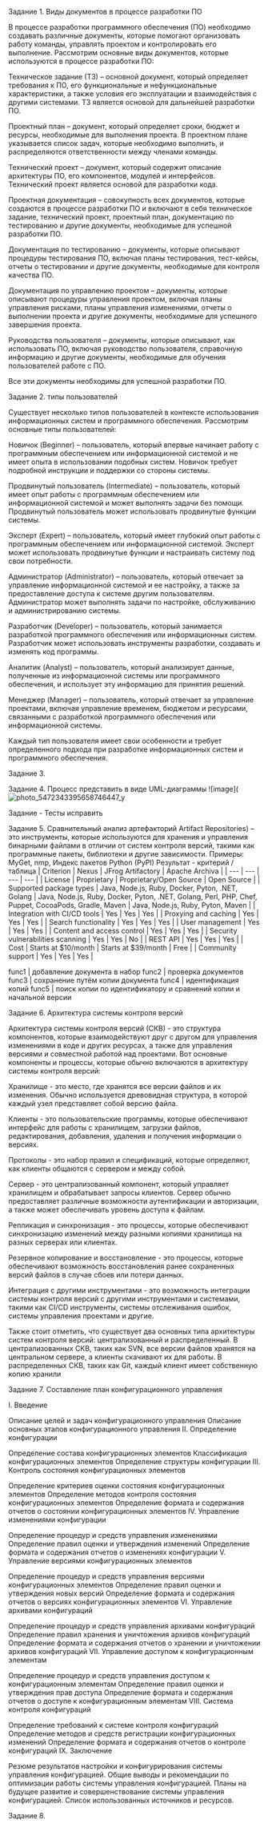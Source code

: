 Задание 1. Виды документов в процессе разработки ПО

В процессе разработки программного обеспечения (ПО) необходимо создавать различные документы, которые помогают организовать работу команды, управлять проектом и контролировать его выполнение. Рассмотрим основные виды документов, которые используются в процессе разработки ПО:

Техническое задание (ТЗ) – основной документ, который определяет требования к ПО, его функциональные и нефункциональные характеристики, а также условия его эксплуатации и взаимодействия с другими системами. ТЗ является основой для дальнейшей разработки ПО.

Проектный план – документ, который определяет сроки, бюджет и ресурсы, необходимые для выполнения проекта. В проектном плане указывается список задач, которые необходимо выполнить, и распределяются ответственности между членами команды.

Технический проект – документ, который содержит описание архитектуры ПО, его компонентов, модулей и интерфейсов. Технический проект является основой для разработки кода.

Проектная документация – совокупность всех документов, которые создаются в процессе разработки ПО и включают в себя техническое задание, технический проект, проектный план, документацию по тестированию и другие документы, необходимые для успешной разработки ПО.

Документация по тестированию – документы, которые описывают процедуры тестирования ПО, включая планы тестирования, тест-кейсы, отчеты о тестировании и другие документы, необходимые для контроля качества ПО.

Документация по управлению проектом – документы, которые описывают процедуры управления проектом, включая планы управления рисками, планы управления изменениями, отчеты о выполнении проекта и другие документы, необходимые для успешного завершения проекта.

Руководства пользователя – документы, которые описывают, как использовать ПО, включая руководство пользователя, справочную информацию и другие документы, необходимые для обучения пользователей работе с ПО.

Все эти документы необходимы для успешной разработки ПО.

Задание 2. типы пользователей

Существует несколько типов пользователей в контексте использования информационных систем и программного обеспечения. Рассмотрим основные типы пользователей:

Новичок (Beginner) – пользователь, который впервые начинает работу с программным обеспечением или информационной системой и не имеет опыта в использовании подобных систем. Новичок требует подробной инструкции и поддержки со стороны системы.

Продвинутый пользователь (Intermediate) – пользователь, который имеет опыт работы с программным обеспечением или информационной системой и может выполнять задачи без помощи. Продвинутый пользователь может использовать продвинутые функции системы.

Эксперт (Expert) – пользователь, который имеет глубокий опыт работы с программным обеспечением или информационной системой. Эксперт может использовать продвинутые функции и настраивать систему под свои потребности.

Администратор (Administrator) – пользователь, который отвечает за управление информационной системой и ее настройку, а также за предоставление доступа к системе другим пользователям. Администратор может выполнять задачи по настройке, обслуживанию и администрированию системы.

Разработчик (Developer) – пользователь, который занимается разработкой программного обеспечения или информационных систем. Разработчик может использовать инструменты разработки, создавать и изменять код программы.

Аналитик (Analyst) – пользователь, который анализирует данные, полученные из информационной системы или программного обеспечения, и использует эту информацию для принятия решений.

Менеджер (Manager) – пользователь, который отвечает за управление проектами, включая управление временем, бюджетом и ресурсами, связанными с разработкой программного обеспечения или информационной системы.

Каждый тип пользователя имеет свои особенности и требует определенного подхода при разработке информационных систем и программного обеспечения.

Задание 3. 

Задание 4. Процесс представить в виде UML-диаграммы
![image](![photo_5472343395658746447_y](https://github.com/LevSebelev/docs-management-course/assets/113666462/22c4d02d-093d-4638-abfa-50e9dcfdf4b4)


Задание - Тесты исправить

Задание 5. Сравнительный анализ артефакторий
Artifact Repositories) – это инструменты, которые используются для хранения и управления бинарными файлами в отличии от систем контроля версий, такими как программные пакеты, библиотеки и другие зависимости. Примеры: MyGet, nmp, Индекс пакетов Python (PyPI)
Результат - критерий /таблица
| Criterion | Nexus | JFrog Artifactory | Apache Archiva |
| --- | --- | --- | --- |
| License | Proprietary | Proprietary/Open Source | Open Source |
| Supported package types | Java, Node.js, Ruby, Docker, Pyton, .NET, Golang | Java, Node.js, Ruby, Docker, Pyton, .NET, Golang, Perl, PHP, Chef, Puppet, CocoaPods, Gradle, Maven | Java, Node.js, Ruby, Pyton, Maven |
| Integration with CI/CD tools | Yes | Yes | Yes |
| Proxying and caching | Yes | Yes | Yes |
| Search functionality | Yes | Yes | Yes |
| User management | Yes | Yes | Yes |
| Content and access control | Yes | Yes | Yes |
| Security vulnerabilities scanning | Yes | Yes | No |
| REST API | Yes | Yes | Yes |
| Cost | Starts at $10/month | Starts at $39/month | Free |
| Community support | Yes | Yes | Yes |

func1 | добавление документа в набор
func2 | проверка документов
func3 | сохранение путём копии документа
func4 | идентификация копий
func5 | поиск копии по идентификатору и сравнений копии и начальной версии



Задание 6. Архитектура системы контроля версий

Архитектура системы контроля версий (СКВ) - это структура компонентов, которые взаимодействуют друг с другом для управления изменениями в коде и других ресурсах, а также для управления версиями и совместной работой над проектами. Вот основные компоненты и процессы, которые обычно включаются в архитектуру системы контроля версий:

Хранилище - это место, где хранятся все версии файлов и их изменения. Обычно используется древовидная структура, в которой каждый узел представляет собой версию файла.

Клиенты - это пользовательские программы, которые обеспечивают интерфейс для работы с хранилищем, загрузки файлов, редактирования, добавления, удаления и получения информации о версиях.

Протоколы - это набор правил и спецификаций, которые определяют, как клиенты общаются с сервером и между собой.

Сервер - это централизованный компонент, который управляет хранилищем и обрабатывает запросы клиентов. Сервер обычно предоставляет различные возможности аутентификации и авторизации, а также может обеспечивать уровень доступа к файлам.

Репликация и синхронизация - это процессы, которые обеспечивают синхронизацию изменений между разными копиями хранилища на разных серверах или клиентах.

Резервное копирование и восстановление - это процессы, которые обеспечивают возможность восстановления ранее сохраненных версий файлов в случае сбоев или потери данных.

Интеграция с другими инструментами - это возможность интеграции системы контроля версий с другими инструментами и системами, такими как CI/CD инструменты, системы отслеживания ошибок, системы управления проектами и другие.

Также стоит отметить, что существует два основных типа архитектуры систем контроля версий: централизованный и распределенный. В централизованных СКВ, таких как SVN, все версии файлов хранятся на центральном сервере, а клиенты скачивают их для работы. В распределенных СКВ, таких как Git, каждый клиент имеет собственную копию хранили

Задание 7. Составление план конфигурационного управления

I. Введение

Описание целей и задач конфигурационного управления
Описание основных этапов конфигурационного управления
II. Определение конфигурации

Определение состава конфигурационных элементов
Классификация конфигурационных элементов
Определение структуры конфигурации
III. Контроль состояния конфигурационных элементов

Определение критериев оценки состояния конфигурационных элементов
Определение методов контроля состояния конфигурационных элементов
Определение формата и содержания отчетов о состоянии конфигурационных элементов
IV. Управление изменениями конфигурации

Определение процедур и средств управления изменениями
Определение правил оценки и утверждения изменений
Определение формата и содержания отчетов о изменениях конфигурации
V. Управление версиями конфигурационных элементов

Определение процедур и средств управления версиями конфигурационных элементов
Определение правил оценки и утверждения новых версий
Определение формата и содержания отчетов о версиях конфигурационных элементов
VI. Управление архивами конфигураций

Определение процедур и средств управления архивами конфигураций
Определение правил хранения и уничтожения архивов конфигураций
Определение формата и содержания отчетов о хранении и уничтожении архивов конфигураций
VII. Управление доступом к конфигурационным элементам

Определение процедур и средств управления доступом к конфигурационным элементам
Определение правил оценки и утверждения прав доступа
Определение формата и содержания отчетов о доступе к конфигурационным элементам
VIII. Система контроля конфигураций

Определение требований к системе контроля конфигураций
Определение методов и средств регистрации конфигурационных изменений
Определение формата и содержания отчетов о контроле конфигураций
IX. Заключение

Резюме результатов настройки и конфигурирования системы управления конфигурацией.
Общие выводы и рекомендации по оптимизации работы системы управления конфигурацией.
Планы на будущее развитие и совершенствование системы управления конфигурацией.
Список использованных источников и ресурсов.

Задание 8.
